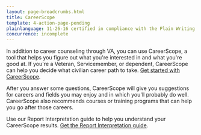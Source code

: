 ```yaml
---
layout: page-breadcrumbs.html
title: CareerScope
template: 4-action-page-pending
plainlanguage: 11-26-16 certified in compliance with the Plain Writing Act
concurrence: incomplete
---
```


In addition to career counseling through VA, you can use CareerScope, a tool that helps you figure out what you're interested in and what you're good at. If you're a Veteran, Servicemember, or dependent, CareerScope can help you decide what civilian career path to take. [Get started with CareerScope](https://va.careerscope.net/gibill). 

After you answer some questions, CareerScope will give you suggestions for careers and fields you may enjoy and in which you'll probably do well. CareerScope also recommends courses or training programs that can help you go after those careers.

Use our Report Interpretation guide to help you understand your CareerScope results. [Get the Report Interpretation guide](http://www.benefits.va.gov/gibill/docs/job_aids/CareerScope_Report_Interpretation.pdf).
